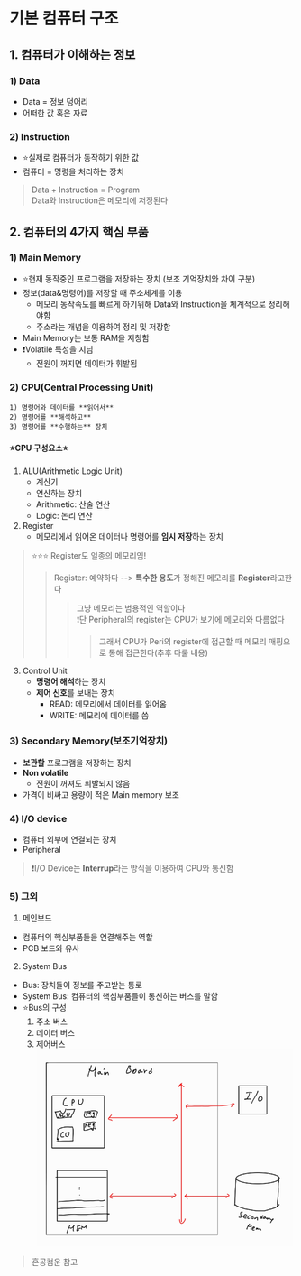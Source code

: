 # 기본 컴퓨터 구조

## 1. 컴퓨터가 이해하는 정보

### 1) Data
- Data = 정보 덩어리
- 어떠한 값 혹은 자료

### 2) Instruction
- ⭐실제로 컴퓨터가 동작하기 위한 값
- 컴퓨터 = 명령을 처리하는 장치

> Data + Instruction = Program<br>
>  Data와 Instruction은 메모리에 저장된다

## 2. 컴퓨터의 4가지 핵심 부품
### 1) Main Memory
- ⭐현재 동작중인 프로그램을 저장하는 장치
(보조 기억장치와 차이 구분)
- 정보(data&명령어)를 저장할 때 주소체계를 이용
  - 메모리 동작속도를 빠르게 하기위해 Data와 Instruction을 체계적으로 정리해야함
  - 주소라는 개념을 이용하여 정리 및 저장함
- Main Memory는 보통 RAM을 지칭함
- ❗Volatile 특성을 지님
  - 전원이 꺼지면 데이터가 휘발됨

### 2) CPU(Central Processing Unit)
```
1) 명령어와 데이터를 **읽어서**
2) 명령어를 **해석하고**
3) 명령어를 **수행하는** 장치
```

#### ⭐CPU 구성요소⭐
1. ALU(Arithmetic Logic Unit)
    - 계산기
    - 연산하는 장치
    - Arithmetic: 산술 연산
    - Logic: 논리 연산
2. Register
    - 메모리에서 읽어온 데이터나 명령어를 **임시 저장**하는 장치
> ⭐⭐⭐ Register도 일종의 메모리임!
> > Register: 예약하다 --> **특수한 용도**가 정해진 메모리를 **Register**라고한다
> >> 그냥 메모리는 범용적인 역할이다<br>
> >> ❗단 Peripheral의 register는 CPU가 보기에 메모리와 다름없다
> >>> 그래서 CPU가 Peri의 register에 접근할 때 메모리 매핑으로 통해 접근한다(추후 다룰 내용)

3. Control Unit
    - **명령어 해석**하는 장치
    - **제어 신호**를 보내는 장치
        - READ: 메모리에서 데이터를 읽어옴
        - WRITE: 메모리에 데이터를 씀

### 3) Secondary Memory(보조기억장치)
- **보관할** 프로그램을 저장하는 장치
- **Non volatile**
    - 전원이 꺼져도 휘발되지 않음
- 가격이 비싸고 용량이 적은 Main memory 보조

### 4) I/O device
- 컴퓨터 외부에 연결되는 장치
- Peripheral
> ❗I/O Device는 **Interrup**라는 방식을 이용하여 CPU와 통신함

### 5) 그외
1. 메인보드
- 컴퓨터의 핵심부품들을 연결해주는 역할
- PCB 보드와 유사
2. System Bus
- Bus: 장치들이 정보를 주고받는 통로
- System Bus: 컴퓨터의 핵심부품들이 통신하는 버스를 말함
- ⭐Bus의 구성
    1) 주소 버스
    2) 데이터 버스
    3) 제어버스
![alt text](image.png)
> 혼공컴운 참고
